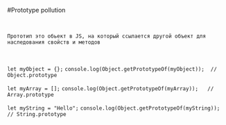 #Prototype pollution
<p>&nbsp;</p>

```Прототип это обьект в JS, на который ссылается другой объект для наследования свойств и методов```
<p>&nbsp;</p>

```let myObject = {};```
```console.log(Object.getPrototypeOf(myObject));  // Object.prototype```

```let myArray = [];```
```console.log(Object.getPrototypeOf(myArray));   // Array.prototype```

```let myString = "Hello";```
```console.log(Object.getPrototypeOf(myString));  // String.prototype```
